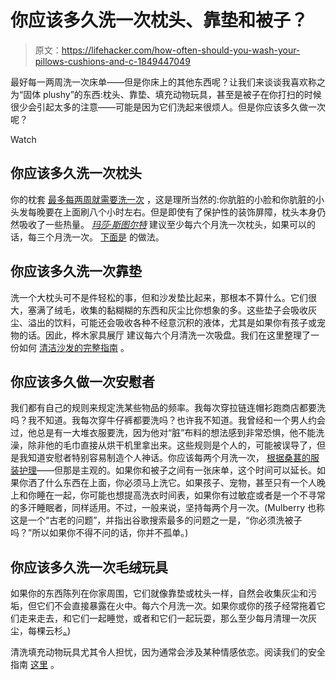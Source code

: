 # 你应该多久洗一次枕头、靠垫和被子？

> 原文：<https://lifehacker.com/how-often-should-you-wash-your-pillows-cushions-and-c-1849447049>

最好每一两周洗一次床单——但是你床上的其他东西呢？让我们来谈谈我喜欢称之为“固体 plushy”的东西:枕头、靠垫、填充动物玩具，甚至是被子在你打扫的时候很少会引起太多的注意——可能是因为它们洗起来很烦人。但是你应该多久做一次呢？

Watch

## **你应该多久洗一次枕头**

你的枕套 [最多每两周就需要洗一次](https://www.goodhousekeeping.com/uk/house-and-home/declutter-your-home/a553495/how-often-should-you-wash-your-pillows/) ，这是理所当然的:你肮脏的小脸和你肮脏的小头发每晚要在上面刷八个小时左右。但是即使有了保护性的装饰屏障，枕头本身仍然吸收了一些热量。 [*玛莎·斯图尔特*](https://www.marthastewart.com/2221370/how-wash-pillows#:~:text=At%20the%20very%20least%2C%20pillows,be%20a%20weekly%20cleaning%20routine.) 建议至少每六个月洗一次枕头，如果可以的话，每三个月洗一次。 [下面是](https://lifehacker.com/clean-and-freshen-your-pillows-in-three-simple-steps-1787336053) 的做法。

## **你应该多久洗一次靠垫**

洗一个大枕头可不是件轻松的事，但和沙发垫比起来，那根本不算什么。它们很大，塞满了绒毛，收集的黏糊糊的东西和灰尘比你想象的多。这些垫子会吸收灰尘、溢出的饮料，可能还会吸收各种不经意沉积的液体，尤其是如果你有孩子或宠物的话。因此，桦木家具展厅 建议每六个月清洗一次吸盘。我们在这里整理了一份如何 [清洁沙发的完整指南](https://lifehacker.com/how-to-clean-a-couch-1838884988) 。

## 你应该多久做一次安慰者

我们都有自己的规则来规定洗某些物品的频率。我每次穿拉链连帽衫跑商店都要洗吗？我不知道。我每次穿牛仔裤都要洗吗？也许我不知道。我曾经和一个男人约会过，他总是有一大堆衣服要洗，因为他对“脏”布料的想法感到非常恐惧，他不能洗澡，除非他的毛巾直接从烘干机里拿出来。这些规则是个人的，可能被误导了，但是我知道安慰者特别容易制造个人神话。你应该每两个月洗一次， [根据桑葚的服装护理](https://www.mulberryscleaners.com/blog/how-often-should-you-wash-your-comforter/)——但那是主观的。如果你和被子之间有一张床单，这个时间可以延长。如果你洒了什么东西在上面，你必须马上洗它。如果孩子、宠物，甚至只有一个人晚上和你睡在一起，你可能也想提高洗衣时间表，如果你有过敏症或者是一个不寻常的多汗睡眠者，同样适用。不过，一般来说，坚持每两个月一次。(Mulberry 也称这是一个“古老的问题”，并指出谷歌搜索最多的问题之一是，“你必须洗被子吗？”所以如果你不得不问的话，你并不孤单。)

## **你应该多久洗一次毛绒玩具**

如果你的东西陈列在你家周围，它们就像靠垫或枕头一样，自然会收集灰尘和污垢，但它们不会直接暴露在火中。每六个月洗一次。如果你或你的孩子经常拖着它们走来走去，和它们一起睡觉，或者和它们一起玩耍，那么至少每月清理一次灰尘，每棵云杉[。](https://www.thespruce.com/how-to-clean-stuffed-toys-2146217#:~:text=How%20Often%20to%20Clean%20Stuffed,hours%20are%20good%20cleaning%20times.))

清洗填充动物玩具尤其令人担忧，因为通常会涉及某种情感依恋。阅读我们的安全指南 [这里](https://lifehacker.com/how-to-wash-your-kids-precious-stuffed-animals-1803133014) 。